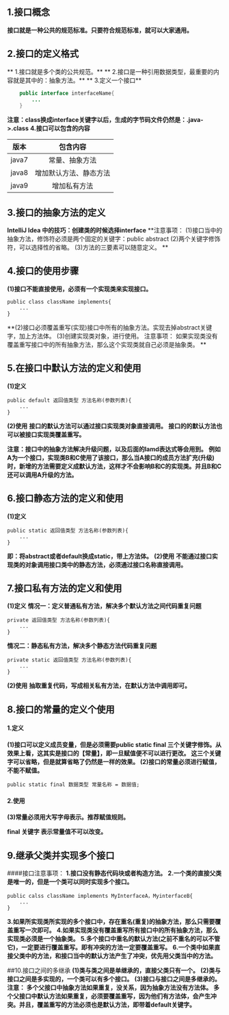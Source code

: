 ## 1.接口概念

**接口就是一种公共的规范标准。只要符合规范标准，就可以大家通用。**

## 2.接口的定义格式

** 1.接口就是多个类的公共规范。**
** 2.接口是一种引用数据类型，最重要的内容就是其中的：抽象方法。**
** 3.定义一个接口**

```java
	public interface interfaceName{
		...
	}
```
**注意：class换成interface关键字以后，生成的字节码文件仍然是：.java->.class**
**4.接口可以包含的内容**

版本|包含内容
------- |:------------:
java7   |常量、抽象方法
java8   |增加默认方法、静态方法
java9   |增加私有方法


## 3.接口的抽象方法的定义
**IntelliJ Idea 中的技巧：创建类的时候选择interface**
**注意事项：
(1)接口当中的抽象方法，修饰符必须是两个固定的关键字：public  abstract
(2)两个关键字修饰符，可以选择性的省略。
(3)方法的三要素可以随意定义。
**
## 4.接口的使用步骤
**(1)接口不能直接使用，必须有一个实现类来实现接口。**

	public class className implements{
		...
	}
**(2)接口必须覆盖重写(实现)接口中所有的抽象方法。实现去掉abstract关键字，加上方法体。
(3)创建实现类对象，进行使用。
注意事项：
如果实现类没有覆盖重写接口中的所有抽象方法，那么这个实现类就自己必须是抽象类。
**
## 5.在接口中默认方法的定义和使用
**(1)定义**

	public default 返回值类型 方法名称(参数列表){
		...
	}
**(2)使用**
**接口的默认方法可以通过接口实现类对象直接调用。**
**接口的的默认方法也可以被接口实现类覆盖重写。**

**注意：接口中的抽象方法解决升级问题，以及后面的lamd表达式等会用到。**
**例如A为一个接口，实现类B和C使用了该接口，那么当A接口的成员方法扩充(升级)时，新增的方法需要定义成默认方法，这样才不会影响B和C的实现类。并且B和C还可以调用A升级的方法。**
## 6.接口静态方法的定义和使用
**(1)定义**
	
	public static 返回值类型 方法名称(参数列表){
		...
	}
**即：将abstract或者default换成static，带上方法体。**
**(2)使用**
**不能通过接口实现类的对象调用接口类中的静态方法，必须通过接口名称直接调用。**

## 7.接口私有方法的定义和使用

**(1)定义**
**情况一：定义普通私有方法，解决多个默认方法之间代码重复问题**

	private 返回值类型 方法名称(参数列表){
		...
	}
**情况二：静态私有方法，解决多个静态方法代码重复问题**

	private static 返回值类型 方法名称(参数列表){
		...
	}
**(2)使用**
**抽取重复代码，写成相关私有方法，在默认方法中调用即可。**
## 8.接口的常量的定义个使用

#### 1.定义

**(1)接口可以定义成员变量，但是必须需要public static final 三个关键字修饰。从效果上看，这其实是接口的【常量】，即一旦赋值便不可以进行更改。 这三个关键字可以省略，但是就算省略了仍然是一样的效果。
(2)接口的常量必须进行赋值，不能不赋值。**

	public static final 数据类型 常量名称 = 数据值;

#### 2.使用


**(3)常量必须用大写字母表示。推荐赋值规则。**

**final 关键字 表示常量值不可以改变。**
## 9.继承父类并实现多个接口
####接口注意事项：
**1.接口没有静态代码块或者构造方法。**
**2.一个类的直接父类是唯一的，但是一个类可以同时实现多个接口。**

	public calss className implements MyInterfaceA，MyinterfaceB{
		...
	}
**3.如果所实现类所实现的多个接口中，存在重名(重复)的抽象方法，那么只需要覆盖重写一次即可。**
**4.如果实现类没有覆盖重写所有接口中的所有抽象方法，那么实现类必须是一个抽象类。**
**5.多个接口中重名的默认方法(之前不重名的可以不管它)，一定要进行覆盖重写。即有冲突的方法一定要覆盖重写。**
**6.一个类中如果直接父类中的方法，和接口当中的默认方法产生了冲突，优先用父类当中的方法。**

##10.接口之间的多继承
**(1)类与类之间是单继承的，直接父类只有一个。**
**(2)类与接口之间是多实现的，一个类可以有多个接口。**
**(3)接口与接口之间是多继承的。**
**注意：
多个父接口中抽象方法如果重复，没关系，因为抽象方法没有方法体。
多个父接口中默认方法如果重复，必须要覆盖重写，因为他们有方法体，会产生冲突。并且，覆盖重写的方法必须也是默认方法，即带着default关键字。**

